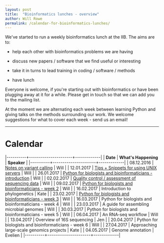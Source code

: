 ```yaml
---
layout: post
title:  "Bioinformatics lunches - overview"
author: Will Rowe
permalink: /calendar-for-bioinformatics-lunches/
---
```


We've started to run a weekly bioinformatics lunch at the IIB. The aims are to:

 * help each other with bioinformatics problems we are having

 * discuss new papers / software that we find useful or interesting

 * take it in turns to lead training in coding / software / methods

 * have lunch

Everyone is welcome, if you're starting out with bioinformatics or have been plugging away at it for a while. Please get in touch so that we can add you to the mailing list.

At the moment we are alternating each week between learning Python and giving talks on the methods surrounding our work. We welcome suggestions for what to cover each week - send us an email!

---

# Calendar

|----------+----------------------+-------------|
| **Date** | **What's Happening** | **Speaker** |
|----------+----------------------+-------------|
| 08.12.2016 | [Notes on variant calling]({{site.url}}/variant-calling-notes) | Will |
| 12.01.2017 | [Tips + Snippets for using UNIX servers]({{site.url}}/bioinformatics-snippets)  | Will |
| 26.01.2017 | [Python for biologists and bioinformaticians - introduction]({{site.url}}/learning-python-week1) | Will |
| 02.02.2017 | [Quality control / assessment of sequencing data](({{site.url}}/notes-on-QC)) | Will |
| 09.02.2017 | [Python for biologists and bioinformaticians - week 2]({{site.url}}/learning-python-week2) | Will |
| 16.02.2017 | Introduction to phylogenetics | Kate |
| 23.02.2017 | [Python for biologists and bioinformaticians - week 3]({{site.url}}/learning-python-week3) | Will |
| 16.03.2017 | Python for biologists and bioinformaticians - week 4 | Will |
| 23.03.2017 | A guide for assembling microbial genomes | Will |
| 30.03.2017 | Python for biologists and bioinformaticians - week 5 | Will |
| 06.04.2017 | An RNA-seq workflow | Will |
| 13.04.2017 | Overview of 16S sequencing | Jen |
| 20.04.2017 | Python for biologists and bioinformaticians - week 6 | Will |
| 27.04.2017 | Approaching large-scale genomics projects | Kate |
| 04.05.2017 | Genome annotation | Evelien |
|----------+----------------------+-------------|
